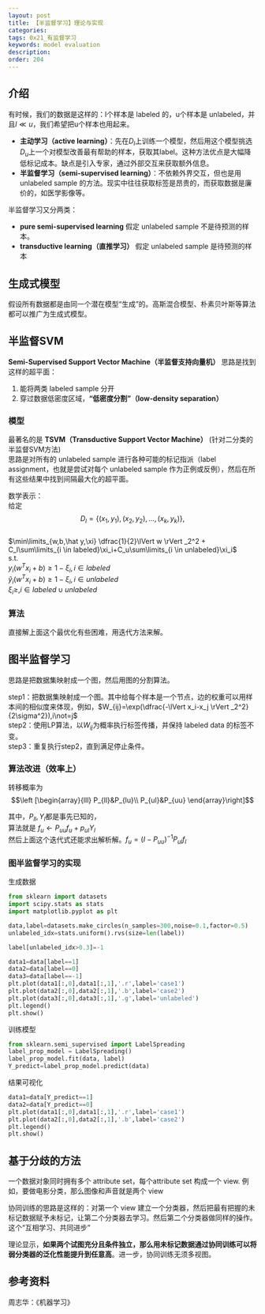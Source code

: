 ```yaml
---
layout: post
title: 【半监督学习】理论与实现
categories:
tags: 0x21_有监督学习
keywords: model evaluation
description:
order: 204
---
```


## 介绍
有时候，我们的数据是这样的：l个样本是 labeled 的，u个样本是 unlabeled，并且$l\ll u$，我们希望把u个样本也用起来。  

- **主动学习（active learning）**：先在$D_l$上训练一个模型，然后用这个模型挑选$D_u$上一个对模型改善最有帮助的样本，获取其label。这种方法优点是大幅降低标记成本。缺点是引入专家，通过外部交互来获取额外信息。
- **半监督学习（semi-supervised learning）**：不依赖外界交互，但也是用 unlabeled sample 的方法。现实中往往获取标签是昂贵的，而获取数据是廉价的，如医学影像等。


半监督学习又分两类：
- **pure semi-supervised learning** 假定 unlabeled sample 不是待预测的样本。
- **transductive learning（直推学习）** 假定 unlabeled sample 是待预测的样本


## 生成式模型
假设所有数据都是由同一个潜在模型“生成”的。高斯混合模型、朴素贝叶斯等算法都可以推广为生成式模型。

## 半监督SVM
**Semi-Supervised Support Vector Machine（半监督支持向量机）** 思路是找到这样的超平面：
1. 能将两类 labeled sample 分开
2. 穿过数据低密度区域，**“低密度分割”（low-density separation）**


### 模型
最著名的是 **TSVM（Transductive Support Vector Machine）** (针对二分类的半监督SVM方法)  
思路是对所有的 unlabeled sample 进行各种可能的标记指派（label assignment，也就是尝试对每个 unlabeled sample 作为正例或反例），然后在所有这些结果中找到间隔最大化的超平面。  

数学表示：  
给定$$D_l=\{ (x_1,y_1),(x_2,y_2),...,(x_k,y_k)\},$$  
$\min\limits_{w,b,\hat y,\xi} \dfrac{1}{2}\lVert w \rVert _2^2 + C_l\sum\limits_{i \in labeled}\xi_i+C_u\sum\limits_{i \in unlabeled}\xi_i$  
s.t.  
$y_i(w^Tx_i+b)\geq 1-\xi_i,i \in labeled$  
$\hat y_i(w^Tx_i+b)\geq1-\xi_i,i \in unlabeled$  
$\xi_i\geq,i\in labeled \cup unlabeled$  


### 算法
直接解上面这个最优化有些困难，用迭代方法来解。

## 图半监督学习
思路是把数据集映射成一个图，然后用图的分割算法。

step1：把数据集映射成一个图。其中给每个样本是一个节点，边的权重可以用样本间的相似度来体现，例如，$W_{ij}=\exp(\dfrac{-\lVert x_i-x_j \rVert _2^2}{2\sigma^2}),i\not=j$  
step2：使用LP算法，以$W_{ij}$为概率执行标签传播，并保持 labeled data 的标签不变。  
step3：重复执行step2，直到满足停止条件。

### 算法改进（效率上）
转移概率为$$\left [\begin{array}{lll}
P_{ll}&P_{lu}\\
P_{ul}&P_{uu}
\end{array}\right]$$

其中，$P_{ll},Y_l$都是事先已知的，  
算法就是 $f_u\leftarrow P_{uu}f_u+p_{ul}Y_l$  
然后上面这个迭代式还能求出解析解。$f_u=(I-P_{uu})^{-1}P_{ul}f_l$  

### 图半监督学习的实现
生成数据
```py
from sklearn import datasets
import scipy.stats as stats
import matplotlib.pyplot as plt

data,label=datasets.make_circles(n_samples=300,noise=0.1,factor=0.5)
unlabeled_idx=stats.uniform().rvs(size=len(label))

label[unlabeled_idx>0.3]=-1

data1=data[label==1]
data2=data[label==0]
data3=data[label==-1]
plt.plot(data1[:,0],data1[:,1],'.r',label='case1')
plt.plot(data2[:,0],data2[:,1],'.b',label='case2')
plt.plot(data3[:,0],data3[:,1],'.g',label='unlabeled')
plt.legend()
plt.show()
```
训练模型
```py
from sklearn.semi_supervised import LabelSpreading
label_prop_model = LabelSpreading()
label_prop_model.fit(data, label)
Y_predict=label_prop_model.predict(data)
```
结果可视化
```py
data1=data[Y_predict==1]
data2=data[Y_predict==0]
plt.plot(data1[:,0],data1[:,1],'.r',label='case1')
plt.plot(data2[:,0],data2[:,1],'.b',label='case2')
plt.legend()
plt.show()
```



## 基于分歧的方法
一个数据对象同时拥有多个 attribute set，每个attribute set 构成一个 view. 例如，要做电影分类，那么图像和声音就是两个 view  

协同训练的思路是这样的：对第一个 view 建立一个分类器，然后把最有把握的未标记数据赋予未标记，让第二个分类器去学习。然后第二个分类器做同样的操作。这个“互相学习、共同进步”  

理论显示，**如果两个试图充分且条件独立，那么用未标记数据通过协同训练可以将弱分类器的泛化性能提升到任意高**。进一步，协同训练无须多视图。

## 参考资料

周志华：《机器学习》
